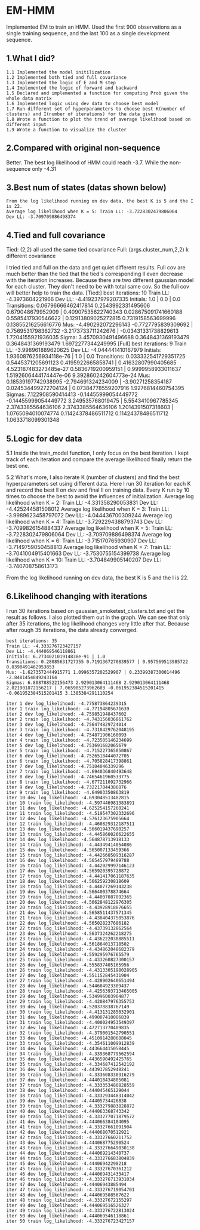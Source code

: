 # EM-HMM
Implemented EM to train an HMM. Used the first 900 observations as a single training sequence, and the last 100 as a single development sequence. 


## 1.What I did?
    1.1 Implemented the model initilization
    1.2 Implemented both tied and full covariance
    1.3 Implemented the logic of E and M step
    1.4 Implemented the logic of forward and backward
    1.5 Declared and implemented a function for computing Prob given the whole data matrix
    1.6 Implemented logic using dev data to choose best model
    1.7 Run different set of hyperparameters to choose best K(number of clusters) and I(number of iterations) for the data given
    1.8 Wrote a function to plot the trend of average likelihood based on different input
    1.9 Wrote a function to visualize the cluster

## 2.Compared with original non-sequence

Better. The best log likelihood of HMM could reach -3.7. While the non-sequence only -4.31

## 3.Best num of states (datas shown below)

    From the log likelihood running on dev data, the best K is 5 and the I is 22.
    Average log likelihood when K = 5: Train LL: -3.7228302479806064	Dev LL: -3.709709886498374

## 4.Tied and full covariance

Tied: (2,2) all used the same tied covariance
Full: (args.cluster_num,2,2) k different covariance

I tried tied and full on the data and get quiet different results. Full cov are much better than the tied that the tied's corresponding ll even decrease with the iteration increases. Because there are two different gaussian model for each cluster. They don't need to be with total same cov. So the full cov will better help to train the data.
    [Tied:]
      best iterations: 10
      Train LL: -4.3973604221966
      Dev LL: -4.419237979207335
      Initials: 1.0 | 0.0 | 0.0
      Transitions: 0.06796666462417814 0.2543992331495606 0.679048679952909 | 0.40907535622740343 0.028675091741660188 0.5585417930546622 | 0.12913809025272815 0.7319158563699996 0.13855216256616776
      Mus: -4.490292072296143 -0.7727795839309692 | 0.7569531798362732 -3.2173733711242676 | -0.03431331738829613 1.7204155921936035
      Sigma: 3.4570930491496688 0.3648431369193479 0.3648431369193479 1.6972277344249995
    [Full]
      best iterations: 9
      Train LL: -3.998961889620625
      Dev LL: -4.044441410167979
      Initials: 1.9360876256934118e-76 | 1.0 | 0.0
      Transitions: 0.033332541729351725 0.5445371205691123 0.4195922665858741 | 0.41632807990405685 4.523187483273485e-27 0.5836719200959151 | 0.9999958933011637 1.5192606444174447e-06 9.392860242604773e-24
      Mus: 0.18539197742938995 -2.794691324234009 | -3.90271258354187 0.024534499272704124 | 0.07384778559207916 1.9276814460754395
      Sigmas: 7.122908590414413 -0.14455999054449772 -0.14455999054449772 3.249535768019475 | 5.5543410967785345 2.3743385564636106 2.3743385564636106 1.2014391507318603 | 1.0765094010074774 0.11424378486511712 0.11424378486511712 1.0633718099301348


## 5.Logic for dev data

5.1 Inside the train_model function, I only focus on the best iteration. I kept track of each iteration and compare the average likelihood finally return the best one.

5.2 What's more, I also iterate K (number of clusters) and find the best hyperparameters set using different data. Here I run 30 iteration for each K and record the best ll on dev and final ll on training data. Every K run by 10 times to choose the best to avoid the influences of initialization. 
	Average log likelihood when K = 2: Train LL: -4.331358290053831		Dev LL: -4.425244581508012
	Average log likelihood when K = 3: Train LL: -3.9989623458797072	Dev LL: -4.044436700309244
	Average log likelihood when K = 4: Train LL: -3.7292294388793743	Dev LL: -3.7099826154884337
	Average log likelihood when K = 5: Train LL: -3.7228302479806064	Dev LL: -3.709709886498374
	Average log likelihood when K = 6: Train LL: -3.715170765930907		Dev LL: -3.7149759050458813
	Average log likelihood when K = 7: Train LL: -3.7041004915401663	Dev LL: -3.7530755154399738
	Average log likelihood when K = 10: Train LL: -3.704849905140207	Dev LL: -3.740708758613173

From the log likelihood running on dev data, the best K is 5 and the I is 22.


## 6.Likelihood changing with iterations

I run 30 iterations based on gaussian_smoketest_clusters.txt and get the result as follows. I also plotted them out in the graph. We can see that only after 35 iterations, the log likelihood changes very little after that. Because after rough 35 iterations, the data already converged.

	best iterations: 35
	Train LL: -4.333276723427157
	Dev LL: -4.444069546118861
	Initials: 6.273402101914838e-91 | 1.0
	Transitions: 0.28085631727355 0.7191367270839577 | 0.957569513985722 0.0398491462953853
	Mus: -1.6273572444915771 1.0996357202529907 | 0.23399387300014496 -2.8481454849243164
	Sigmas: 6.808788522156473 2.929013064111468 2.929013064111468 2.021901872156217 | 7.065985273962603 -0.061952384515201415 -0.061952384515201415 3.1385384291110254

	iter 1 dev log_likelihood: -4.775873864239315
	iter 1 train log_likelihood: -4.77194805671639
	iter 2 dev log_likelihood: -4.759851948437602
	iter 2 train log_likelihood: -4.743156036861762
	iter 3 dev log_likelihood: -4.756474829724014
	iter 3 train log_likelihood: -4.7318429762048195
	iter 4 dev log_likelihood: -4.754871906160093
	iter 4 train log_likelihood: -4.723505146234699
	iter 5 dev log_likelihood: -4.753691682065679
	iter 5 train log_likelihood: -4.715227365050867
	iter 6 dev log_likelihood: -4.7526518444072705
	iter 6 train log_likelihood: -4.705828417398861
	iter 7 dev log_likelihood: -4.75104046339296
	iter 7 train log_likelihood: -4.694036840493648
	iter 8 dev log_likelihood: -4.7465461960533775
	iter 8 train log_likelihood: -4.677211092732966
	iter 9 dev log_likelihood: -4.732217044386876
	iter 9 train log_likelihood: -4.64903350863819
	iter 10 dev log_likelihood: -4.693048513482815
	iter 10 train log_likelihood: -4.597446981383891
	iter 11 dev log_likelihood: -4.625254157260241
	iter 11 train log_likelihood: -4.519547302332696
	iter 12 dev log_likelihood: -4.576123675905664
	iter 12 train log_likelihood: -4.460829312187511
	iter 13 dev log_likelihood: -4.566019437690257
	iter 13 train log_likelihood: -4.445860026622655
	iter 14 dev log_likelihood: -4.564878713918133
	iter 14 train log_likelihood: -4.44349414054086
	iter 15 dev log_likelihood: -4.565007133459366
	iter 15 train log_likelihood: -4.442660509316287
	iter 16 dev log_likelihood: -4.565457979489788
	iter 16 train log_likelihood: -4.442029997146123
	iter 17 dev log_likelihood: -4.565920395728872
	iter 17 train log_likelihood: -4.441417061187635
	iter 18 dev log_likelihood: -4.566259230818609
	iter 18 train log_likelihood: -4.44077269143238
	iter 19 dev log_likelihood: -4.566400378874664
	iter 19 train log_likelihood: -4.44007087892365
	iter 20 dev log_likelihood: -4.5662848122976305
	iter 20 train log_likelihood: -4.43928918876655
	iter 21 dev log_likelihood: -4.5658511437571345
	iter 21 train log_likelihood: -4.438404375053876
	iter 22 dev log_likelihood: -4.565028237686182
	iter 22 train log_likelihood: -4.43739132862564
	iter 23 dev log_likelihood: -4.5637324262218275
	iter 23 train log_likelihood: -4.436222038885511
	iter 24 dev log_likelihood: -4.561864013718502
	iter 24 train log_likelihood: -4.434862048682379
	iter 25 dev log_likelihood: -4.559295976765579
	iter 25 train log_likelihood: -4.433260827300157
	iter 26 dev log_likelihood: -4.555837405165956
	iter 26 train log_likelihood: -4.4313305198028905
	iter 27 dev log_likelihood: -4.551152845431904
	iter 27 train log_likelihood: -4.428902640651494
	iter 28 dev log_likelihood: -4.544604923309437
	iter 28 train log_likelihood: -4.4256393713465005
	iter 29 dev log_likelihood: -4.534996003964877
	iter 29 train log_likelihood: -4.420847976355753
	iter 30 dev log_likelihood: -4.520378838767149
	iter 30 train log_likelihood: -4.413131285032901
	iter 31 dev log_likelihood: -4.499007410086839
	iter 31 train log_likelihood: -4.400024953549397
	iter 32 dev log_likelihood: -4.472713770409835
	iter 32 train log_likelihood: -4.379001542790551
	iter 33 dev log_likelihood: -4.4510914280608045
	iter 33 train log_likelihood: -4.354611009912839
	iter 34 dev log_likelihood: -4.443664415058445
	iter 34 train log_likelihood: -4.339368779562594
	iter 35 dev log_likelihood: -4.4436590492425765
	iter 35 train log_likelihood: -4.334687412542192
	iter 36 dev log_likelihood: -4.443937852948241
	iter 36 train log_likelihood: -4.333608330316279
	iter 37 dev log_likelihood: -4.444018434805081
	iter 37 train log_likelihood: -4.333353480828559
	iter 38 dev log_likelihood: -4.444045465129044
	iter 38 train log_likelihood: -4.333293448314042
	iter 39 dev log_likelihood: -4.44405734426838
	iter 39 train log_likelihood: -4.333279883828872
	iter 40 dev log_likelihood: -4.444063368743342
	iter 40 train log_likelihood: -4.333277071879572
	iter 41 dev log_likelihood: -4.444066384104095
	iter 41 train log_likelihood: -4.33327661091904
	iter 42 dev log_likelihood: -4.444068070512921
	iter 42 train log_likelihood: -4.33327660211752
	iter 43 dev log_likelihood: -4.444068775290524
	iter 43 train log_likelihood: -4.333276649030138
	iter 44 dev log_likelihood: -4.444069214340737
	iter 44 train log_likelihood: -4.333276683804839
	iter 45 dev log_likelihood: -4.44406942298218
	iter 45 train log_likelihood: -4.33327670361212
	iter 46 dev log_likelihood: -4.444069431433417
	iter 46 train log_likelihood: -4.333276713931034
	iter 47 dev log_likelihood: -4.44406943885494
	iter 47 train log_likelihood: -4.333276719054701
	iter 48 dev log_likelihood: -4.444069508567622
	iter 48 train log_likelihood: -4.33327672155297
	iter 49 dev log_likelihood: -4.444069516526327
	iter 49 train log_likelihood: -4.333276722813024
	iter 50 dev log_likelihood: -4.444069546118861
	iter 50 train log_likelihood: -4.333276723427157




